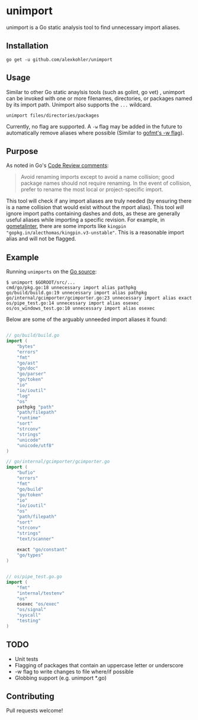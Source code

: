 # unimport

unimport is a Go static analysis tool to find unnecessary import aliases.

## Installation

    go get -u github.com/alexkohler/unimport

## Usage

Similar to other Go static anaylsis tools (such as golint, go vet) , unimport can be invoked with one or more filenames, directories, or packages named by its import path. Unimport also supports the `...` wildcard. 

    unimport files/directories/packages

Currently, no flag are supported. A `-w` flag may be added in the future to automatically remove aliases where possible (Similar to [gofmt's -w flag](https://golang.org/cmd/gofmt/)).

## Purpose

As noted in Go's [Code Review comments](https://github.com/golang/go/wiki/CodeReviewComments#imports):

> Avoid renaming imports except to avoid a name collision; good package names should not require renaming. 
> In the event of collision, prefer to rename the most local or project-specific import.

This tool will check if any import aliases are truly needed (by ensuring there is a name collision that would exist without the mport alias). This tool _will_ ignore import paths containing dashes and dots, as these are generally useful aliases while importing a specific revision. For example, in [gometalinter](https://github.com/alecthomas/gometalinter), there are some imports like `kingpin "gopkg.in/alecthomas/kingpin.v3-unstable"`. This is a reasonable import alias and will not be flagged.

## Example

Running `unimports` on the [Go source](https://github.com/golang/go):

```
$ unimport $GOROOT/src/...
cmd/go/pkg.go:18 unnecessary import alias pathpkg
go/build/build.go:19 unnecessary import alias pathpkg
go/internal/gcimporter/gcimporter.go:23 unnecessary import alias exact
os/pipe_test.go:14 unnecessary import alias osexec
os/os_windows_test.go:10 unnecessary import alias osexec
```

Below are some of the arguably unneeded import aliases it found:


```Go

// go/build/build.go
import (                                                                                       
    "bytes"                                                                                    
    "errors"                                                                                   
    "fmt"                                                                                      
    "go/ast"                                                                                   
    "go/doc"                                                                                   
    "go/parser"                                                                                
    "go/token"                                                                                 
    "io"                                                                                       
    "io/ioutil"                                                                                
    "log"                                                                                      
    "os"                                                                                       
    pathpkg "path"                                                                             
    "path/filepath"                                                                            
    "runtime"                                                                                  
    "sort"                                                                                     
    "strconv"                                                                                  
    "strings"                                                                                  
    "unicode"                                                                                  
    "unicode/utf8"                                                                             
) 

// go/internal/gcimporter/gcimporter.go
import (                                                                                       
    "bufio"                                                                                    
    "errors"                                                                                   
    "fmt"                                                                                      
    "go/build"                                                                                 
    "go/token"                                                                                 
    "io"                                                                                       
    "io/ioutil"                                                                                
    "os"                                                                                       
    "path/filepath"                                                                            
    "sort"                                                                                     
    "strconv"                                                                                  
    "strings"                                                                                  
    "text/scanner"                                                                             
                                                                                               
    exact "go/constant"                                                                        
    "go/types"                                                                                 
)


// os/pipe_test.go.go
import (                                                                                       
    "fmt"                                                                                      
    "internal/testenv"                                                                         
    "os"                                                                                       
    osexec "os/exec"                                                                           
    "os/signal"                                                                                
    "syscall"                                                                                  
    "testing"                                                                                  
)
```


## TODO

- Unit tests
- Flagging of packages that contain an uppercase letter or underscore
- -w flag to write changes to file where/if possible
- Globbing support (e.g. unimport *.go)


## Contributing

Pull requests welcome!

